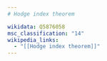 ```yaml
---
# Hodge index theorem

wikidata: Q5876058
msc_classification: "14"
wikipedia_links:
  - "[[Hodge index theorem]]"
---
```

